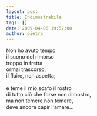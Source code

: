 ```yaml
---
layout: post
title: Indimostrabile
tags: []
date: 2009-04-06 19:57:00
author: pietro
---
```

Non ho avuto tempo<br/>il suono del rimorso<br/>troppo in fretta<br/>ormai trascorso,<br/>il fluire, non aspetta;<br/><br/>e teme il mio scafo il rostro<br/>di tutto ciò che forse non dimostro,<br/>ma non temere non temere,<br/>deve ancora capir l'amare...

